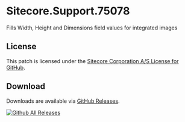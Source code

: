 # Sitecore.Support.75078
Fills Width, Height and Dimensions field values for integrated images

## License  
This patch is licensed under the [Sitecore Corporation A/S License for GitHub](https://github.com/sitecoresupport/Sitecore.Support.75078/blob/master/LICENSE).  

## Download  
Downloads are available via [GitHub Releases](https://github.com/sitecoresupport/Sitecore.Support.75078/releases).  

[![Github All Releases](https://img.shields.io/github/downloads/SitecoreSupport/Sitecore.Support.75078/total.svg)](https://github.com/SitecoreSupport/Sitecore.Support.75078/releases)
